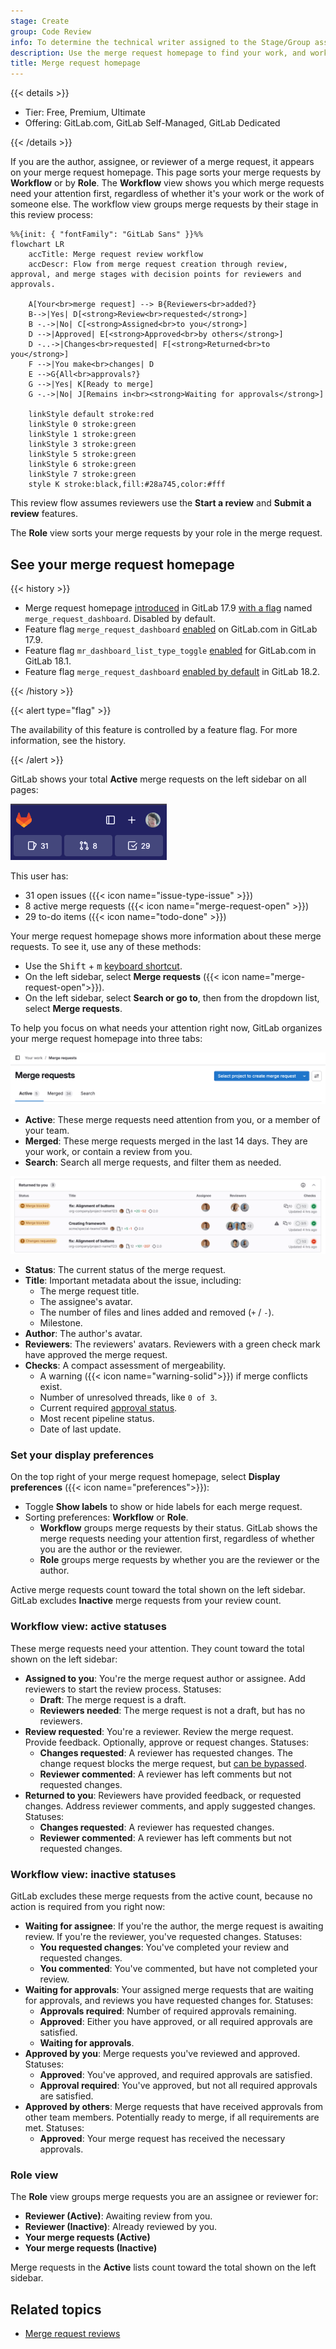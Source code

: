 ```yaml
---
stage: Create
group: Code Review
info: To determine the technical writer assigned to the Stage/Group associated with this page, see https://handbook.gitlab.com/handbook/product/ux/technical-writing/#assignments
description: Use the merge request homepage to find your work, and work you need to review.
title: Merge request homepage
---
```


{{< details >}}

- Tier: Free, Premium, Ultimate
- Offering: GitLab.com, GitLab Self-Managed, GitLab Dedicated

{{< /details >}}

If you are the author, assignee, or reviewer of a merge request, it appears on your merge request
homepage. This page sorts your merge requests by **Workflow** or by **Role**. The **Workflow** view
shows you which merge requests need your attention first, regardless of whether it's your work or
the work of someone else. The workflow view groups merge requests by their stage in this review process:

```mermaid
%%{init: { "fontFamily": "GitLab Sans" }}%%
flowchart LR
    accTitle: Merge request review workflow
    accDescr: Flow from merge request creation through review, approval, and merge stages with decision points for reviewers and approvals.

    A[Your<br>merge request] --> B{Reviewers<br>added?}
    B-->|Yes| D[<strong>Review<br>requested</strong>]
    B -.->|No| C[<strong>Assigned<br>to you</strong>]
    D -->|Approved| E[<strong>Approved<br>by others</strong>]
    D -..->|Changes<br>requested| F[<strong>Returned<br>to you</strong>]
    F -->|You make<br>changes| D
    E -->G{All<br>approvals?}
    G -->|Yes| K[Ready to merge]
    G -.->|No| J[Remains in<br><strong>Waiting for approvals</strong>]

    linkStyle default stroke:red
    linkStyle 0 stroke:green
    linkStyle 1 stroke:green
    linkStyle 3 stroke:green
    linkStyle 5 stroke:green
    linkStyle 6 stroke:green
    linkStyle 7 stroke:green
    style K stroke:black,fill:#28a745,color:#fff
```

This review flow assumes reviewers use the **Start a review** and **Submit a review** features.

The **Role** view sorts your merge requests by your role in the merge request.

## See your merge request homepage

{{< history >}}

- Merge request homepage [introduced](https://gitlab.com/groups/gitlab-org/-/epics/13448) in GitLab 17.9 [with a flag](../../../administration/feature_flags/_index.md) named `merge_request_dashboard`. Disabled by default.
- Feature flag `merge_request_dashboard` [enabled](https://gitlab.com/gitlab-org/gitlab/-/issues/480854) on GitLab.com in GitLab 17.9.
- Feature flag `mr_dashboard_list_type_toggle` [enabled](https://gitlab.com/gitlab-org/gitlab/-/issues/535244) for GitLab.com in GitLab 18.1.
- Feature flag `merge_request_dashboard` [enabled by default](https://gitlab.com/gitlab-org/gitlab/-/merge_requests/194999) in GitLab 18.2.

{{< /history >}}

{{< alert type="flag" >}}

The availability of this feature is controlled by a feature flag.
For more information, see the history.

{{< /alert >}}

GitLab shows your total **Active** merge requests on the left sidebar on all pages:

![The top left area of the GitLab interface showing totals](img/homepage_totals_v17_9.png)

This user has:

- 31 open issues ({{< icon name="issue-type-issue" >}})
- 8 active merge requests ({{< icon name="merge-request-open" >}})
- 29 to-do items ({{< icon name="todo-done" >}})

Your merge request homepage shows more information about these merge requests. To see it,
use any of these methods:

- Use the <kbd>Shift</kbd> + <kbd>m</kbd> [keyboard shortcut](../../shortcuts.md).
- On the left sidebar, select **Merge requests** ({{< icon name="merge-request-open">}}).
- On the left sidebar, select **Search or go to**, then from the dropdown list, select **Merge requests**.

To help you focus on what needs your attention right now, GitLab organizes your merge request homepage
into three tabs:

![The three homepage tabs shown at the top of the screen.](img/homepage_tabs_v18_1.png)

- **Active**: These merge requests need attention from you, or a member of your team.
- **Merged**: These merge requests merged in the last 14 days. They are your work, or contain a review from you.
- **Search**: Search all merge requests, and filter them as needed.

![The 'Returned to you' section of the Active tab, showing a table with information about three merge requests.](img/homepage_rows_v17_9.png)

- **Status**: The current status of the merge request.
- **Title**: Important metadata about the issue, including:
  - The merge request title.
  - The assignee's avatar.
  - The number of files and lines added and removed (`+` / `-`).
  - Milestone.
- **Author**: The author's avatar.
- **Reviewers**: The reviewers' avatars. Reviewers with a green check mark have approved the merge request.
- **Checks**: A compact assessment of mergeability.
  - A warning ({{< icon name="warning-solid">}}) if merge conflicts exist.
  - Number of unresolved threads, like `0 of 3`.
  - Current required [approval status](approvals/_index.md#in-the-list-of-merge-requests).
  - Most recent pipeline status.
  - Date of last update.

### Set your display preferences

On the top right of your merge request homepage, select **Display preferences** ({{< icon name="preferences">}}):

- Toggle **Show labels** to show or hide labels for each merge request.
- Sorting preferences: **Workflow** or **Role**.
  - **Workflow** groups merge requests by their status. GitLab shows the merge requests
    needing your attention first, regardless of whether you are the author or the reviewer.
  - **Role** groups merge requests by whether you are the reviewer or the author.

Active merge requests count toward the total shown on the left sidebar. GitLab excludes **Inactive**
merge requests from your review count.

### Workflow view: active statuses

These merge requests need your attention. They count toward the total shown on the left sidebar:

- **Assigned to you**: You're the merge request author or assignee. Add reviewers to start the review process.
  Statuses:
  - **Draft**: The merge request is a draft.
  - **Reviewers needed**: The merge request is not a draft, but has no reviewers.
- **Review requested**: You're a reviewer. Review the merge request. Provide feedback. Optionally,
  approve or request changes. Statuses:
  - **Changes requested**: A reviewer has requested changes. The change request blocks the merge request,
    but [can be bypassed](reviews/_index.md#bypass-a-request-for-changes).
  - **Reviewer commented**: A reviewer has left comments but not requested changes.
- **Returned to you**: Reviewers have provided feedback, or requested changes. Address reviewer comments,
  and apply suggested changes. Statuses:
  - **Changes requested**: A reviewer has requested changes.
  - **Reviewer commented**: A reviewer has left comments but not requested changes.

### Workflow view: inactive statuses

GitLab excludes these merge requests from the active count, because no action is required from you right now:

- **Waiting for assignee**: If you're the author, the merge request is awaiting review. If you're
  the reviewer, you've requested changes. Statuses:
  - **You requested changes**: You've completed your review and requested changes.
  - **You commented**: You've commented, but have not completed your review.
- **Waiting for approvals**: Your assigned merge requests that are waiting for approvals, and reviews
  you have requested changes for. Statuses:
  - **Approvals required**: Number of required approvals remaining.
  - **Approved**: Either you have approved, or all required approvals are satisfied.
  - **Waiting for approvals**.
- **Approved by you**: Merge requests you've reviewed and approved.
  Statuses:
  - **Approved**: You've approved, and required approvals are satisfied.
  - **Approval required**: You've approved, but not all required approvals are satisfied.
- **Approved by others**: Merge requests that have received approvals from other team members.
  Potentially ready to merge, if all requirements are met. Statuses:
  - **Approved**: Your merge request has received the necessary approvals.

### Role view

The **Role** view groups merge requests you are an assignee or reviewer for:

- **Reviewer (Active)**: Awaiting review from you.
- **Reviewer (Inactive)**: Already reviewed by you.
- **Your merge requests (Active)**
- **Your merge requests (Inactive)**

Merge requests in the **Active** lists count toward the total shown on the left sidebar.

## Related topics

- [Merge request reviews](reviews/_index.md)
